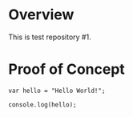 # Overview

This is test repository #1.

# Proof of Concept

```
var hello = "Hello World!";

console.log(hello);
```
